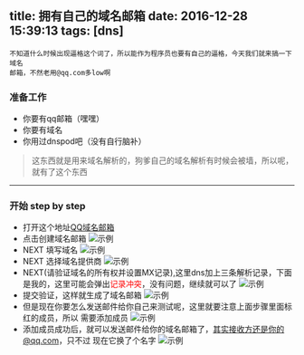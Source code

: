 title: 拥有自己的域名邮箱
date: 2016-12-28 15:39:13
tags: [dns]
---
```
不知道什么时候出现逼格这个词了，所以能作为程序员也要有自己的逼格，今天我们就来搞一下域名
邮箱，不然老用@qq.com多low啊
```

<!--more-->

### 准备工作
* 你要有qq邮箱（嘿嘿）
* 你要有域名
* 你用过dnspod吧（没有自行脑补）
> 这东西就是用来域名解析的，狗爹自己的域名解析有时候会被墙，所以呢，就有了这个东西

---

### 开始 step by step
* 打开这个地址[QQ域名邮箱](http://domain.mail.qq.com/)
* 点击创建域名邮箱
![示例](http://7u2q5h.com1.z0.glb.clouddn.com/image/domain/domain-1.png)
* NEXT 填写域名
![示例](http://7u2q5h.com1.z0.glb.clouddn.com/image/domain/domain-2.png)
* NEXT 选择域名提供商
![示例](http://7u2q5h.com1.z0.glb.clouddn.com/image/domain/domain-3.png)
* NEXT(请验证域名的所有权并设置MX记录),这里dns加上三条解析记录，下面是我的，这里可能会弹出<font color="red">记录冲突</font>，没有问题，继续就可以了
![示例](http://7u2q5h.com1.z0.glb.clouddn.com/image/domain/domain-4.png)
* 提交验证，这样就生成了域名邮箱
![示例](http://7u2q5h.com1.z0.glb.clouddn.com/image/domain/domain-5.png)
* 但是现在你要怎么发送邮件给你自己来测试呢，这里就要注意上面步骤里面标红的成员，所以
需要添加成员
![示例](http://7u2q5h.com1.z0.glb.clouddn.com/image/domain/domain-6.png)
* 添加成员成功后，就可以发送邮件给你的域名邮箱了，其实接收方还是你的@qq.com，只不过
现在它换了个名字
![示例](http://7u2q5h.com1.z0.glb.clouddn.com/image/domain/domain-7.png)
